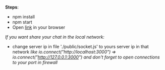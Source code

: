 **Steps**:
* npm install
* npm start
* Open [link](http://localhost:3000) in your browser

*If you want share your chat in the local network:*
* change server ip in file './public/socket.js' to yours server ip in that network 
*like io.connect("http://localhost:3000") => io.connect("http://127.0.0.1:3000")*
*and don't forget to open connections to your port in firewall*
